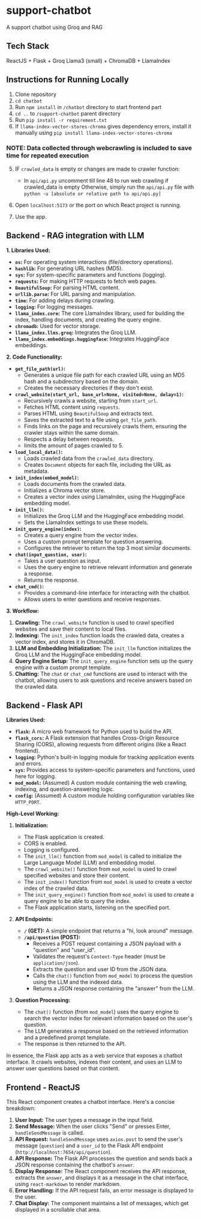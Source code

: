# support-chatbot
A support chatbot using Groq and RAG
## Tech Stack
ReactJS + Flask + Groq Llama3 (small) + ChromaDB + LlamaIndex

## Instructions for Running Locally

1. Clone repository
2. `cd chatbot`
3. Run `npm install` in `/chatbot` directory to start frontend part
4. `cd ..` to `/support-chatbot` parent directory
5. Run `pip install -r requirement.txt`
6. If `llama-index-vector-stores-chroma` gives dependency errors, install it manually using `pip install llama-index-vector-stores-chroma`

### NOTE: Data collected through webcrawling is included to save time for repeated execution

5. IF `crawled_data` is empty or changes are made to crawler function:
    - In `api/api.py` uncomment till line 48 to run web crawling if crawled_data is empty
    Otherwise, simply run the `api/api.py` file with `python -u [absolute or relative path to api/api.py]`

6. Open `localhost:5173` or the port on which React project is running.
7. Use the app.

## Backend - RAG integration with LLM

**1. Libraries Used:**

* **`os`:** For operating system interactions (file/directory operations).
* **`hashlib`:** For generating URL hashes (MD5).
* **`sys`:** For system-specific parameters and functions (logging).
* **`requests`:** For making HTTP requests to fetch web pages.
* **`BeautifulSoup`:** For parsing HTML content.
* **`urllib.parse`:** For URL parsing and manipulation.
* **`time`:** For adding delays during crawling.
* **`logging`:** For logging messages.
* **`llama_index.core`:** The core LlamaIndex library, used for building the index, handling documents, and creating the query engine.
* **`chromadb`:** Used for vector storage.
* **`llama_index.llms.groq`:** Integrates the Groq LLM.
* **`llama_index.embeddings.huggingface`:** Integrates HuggingFace embeddings.

**2. Code Functionality:**

* **`get_file_path(url)`:**
    * Generates a unique file path for each crawled URL using an MD5 hash and a subdirectory based on the domain.
    * Creates the necessary directories if they don't exist.
* **`crawl_website(start_url, base_url=None, visited=None, delay=1)`:**
    * Recursively crawls a website, starting from `start_url`.
    * Fetches HTML content using `requests`.
    * Parses HTML using `BeautifulSoup` and extracts text.
    * Saves the extracted text to a file using `get_file_path`.
    * Finds links on the page and recursively crawls them, ensuring the crawler stays within the same domain.
    * Respects a delay between requests.
    * limits the amount of pages crawled to 5.
* **`load_local_data()`:**
    * Loads crawled data from the `crawled_data` directory.
    * Creates `Document` objects for each file, including the URL as metadata.
* **`init_index(embed_model)`:**
    * Loads documents from the crawled data.
    * Initializes a Chroma vector store.
    * Creates a vector index using LlamaIndex, using the HuggingFace embedding model.
* **`init_llm()`:**
    * Initializes the Groq LLM and the HuggingFace embedding model.
    * Sets the LlamaIndex settings to use these models.
* **`init_query_engine(index)`:**
    * Creates a query engine from the vector index.
    * Uses a custom prompt template for question answering.
    * Configures the retriever to return the top 3 most similar documents.
* **`chat(input_question, user)`:**
    * Takes a user question as input.
    * Uses the query engine to retrieve relevant information and generate a response.
    * Returns the response.
* **`chat_cmd()`:**
    * Provides a command-line interface for interacting with the chatbot.
    * Allows users to enter questions and receive responses.

**3. Workflow:**

1.  **Crawling:** The `crawl_website` function is used to crawl specified websites and save their content to local files.
2.  **Indexing:** The `init_index` function loads the crawled data, creates a vector index, and stores it in ChromaDB.
3.  **LLM and Embedding Initialization:** The `init_llm` function initializes the Groq LLM and the HuggingFace embedding model.
4.  **Query Engine Setup:** The `init_query_engine` function sets up the query engine with a custom prompt template.
5.  **Chatting:** The `chat` or `chat_cmd` functions are used to interact with the chatbot, allowing users to ask questions and receive answers based on the crawled data.

## Backend - Flask API

**Libraries Used:**

* **`flask`:** A micro web framework for Python used to build the API.
* **`flask_cors`:** A Flask extension that handles Cross-Origin Resource Sharing (CORS), allowing requests from different origins (like a React frontend).
* **`logging`:** Python's built-in logging module for tracking application events and errors.
* **`sys`:** Provides access to system-specific parameters and functions, used here for logging.
* **`mod_model`:** (Assumed) A custom module containing the web crawling, indexing, and question-answering logic.
* **`config`:** (Assumed) A custom module holding configuration variables like `HTTP_PORT`.

**High-Level Working:**

1.  **Initialization:**
    * The Flask application is created.
    * CORS is enabled.
    * Logging is configured.
    * The `init_llm()` function from `mod_model` is called to initialize the Large Language Model (LLM) and embedding model.
    * The `crawl_website()` function from `mod_model` is used to crawl specified websites and store their content.
    * The `init_index()` function from `mod_model` is used to create a vector index of the crawled data.
    * The `init_query_engine()` function from `mod_model` is used to create a query engine to be able to query the index.
    * The Flask application starts, listening on the specified port.

2.  **API Endpoints:**
    * **`/` (GET):** A simple endpoint that returns a "hi, look around" message.
    * **`/api/question` (POST):**
        * Receives a POST request containing a JSON payload with a "question" and "user_id".
        * Validates the request's `Content-Type` header (must be `application/json`).
        * Extracts the question and user ID from the JSON data.
        * Calls the `chat()` function from `mod_model` to process the question using the LLM and the indexed data.
        * Returns a JSON response containing the "answer" from the LLM.

3.  **Question Processing:**
    * The `chat()` function (from `mod_model`) uses the query engine to search the vector index for relevant information based on the user's question.
    * The LLM generates a response based on the retrieved information and a predefined prompt template.
    * The response is then returned to the API.

In essence, the Flask app acts as a web service that exposes a chatbot interface. It crawls websites, indexes their content, and uses an LLM to answer user questions based on that content.

## Frontend - ReactJS

This React component creates a chatbot interface. Here's a concise breakdown:

1.  **User Input:** The user types a message in the input field.
2.  **Send Message:** When the user clicks "Send" or presses Enter, `handleSendMessage` is called.
3.  **API Request:** `handleSendMessage` uses `axios.post` to send the user's message (`question`) and a `user_id` to the Flask API endpoint (`http://localhost:7654/api/question`).
4.  **API Response:** The Flask API processes the question and sends back a JSON response containing the chatbot's `answer`.
5.  **Display Response:** The React component receives the API response, extracts the `answer`, and displays it as a message in the chat interface, using `react-markdown` to render markdown.
6.  **Error Handling:** If the API request fails, an error message is displayed to the user.
7.  **Chat Display:** The component maintains a list of messages, which get displayed in a scrollable chat area.
